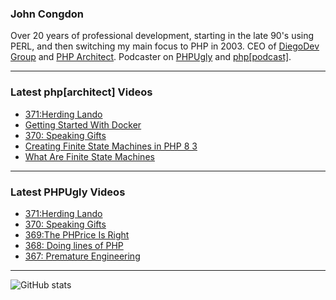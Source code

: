 ### John Congdon

Over 20 years of professional development, starting in the late 90's using PERL, and then switching my main focus to PHP in 2003.
CEO of [DiegoDev Group][ws_diegodev] and [PHP Architect][ws_phparch].
Podcaster on [PHPUgly][ws_phpugly] and [php[podcast]][ws_phparch].

---

### Latest php[architect] Videos
<!-- PHPARCHITECT:START -->
- [371:Herding Lando](https://www.youtube.com/watch?v=OiX8JFV4yJ8)
- [Getting Started With Docker](https://www.youtube.com/watch?v=6yTX4x8c9a0)
- [370: Speaking Gifts](https://www.youtube.com/watch?v=bdjC2T6VBmY)
- [Creating Finite State Machines in PHP 8 3](https://www.youtube.com/watch?v=yH5_1rD1GaU)
- [What Are Finite State Machines](https://www.youtube.com/watch?v=1kbgP5-3Zag)
<!-- PHPARCHITECT:END -->

---

### Latest PHPUgly Videos
<!-- PHPUGLY:START -->
- [371:Herding Lando](https://www.youtube.com/watch?v=V-8Vh-rMI6g)
- [370: Speaking Gifts](https://www.youtube.com/watch?v=mPqXNmc4ELw)
- [369:The PHPrice Is Right](https://www.youtube.com/watch?v=occ0u5KrfvA)
- [368: Doing lines of PHP](https://www.youtube.com/watch?v=p0NJ1yfR19k)
- [367: Premature Engineering](https://www.youtube.com/watch?v=bYGKns_xwT0)
<!-- PHPUGLY:END -->

---

![GitHub stats](https://github-readme-stats.vercel.app/api?username=johncongdon&show_icons=true&hide_border=true&hide=stars&count_private=true)  


[ws_diegodev]: https://www.diegodev.com
[ws_phparch]: https://www.phparch.com
[ws_phpugly]: https://www.phpugly.com
